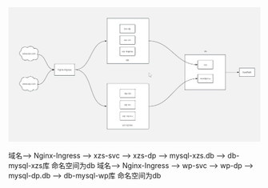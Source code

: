 ![](attachments/Pasted%20image%2020240904095725.png)

域名--> Nginx-Ingress --> xzs-svc --> xzs-dp --> mysql-xzs.db --> db-mysql-xzs库
                                         命名空间为db
域名--> Nginx-Ingress --> wp-svc --> wp-dp -->   mysql-dp.db --> db-mysql-wp库
                                        命名空间为db